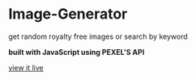 # Image-Generator
get random royalty free images or search by keyword 

**built with JavaScript using PEXEL'S API**

[view it live](https://zacharyweaver.github.io/Image-Generator/)
